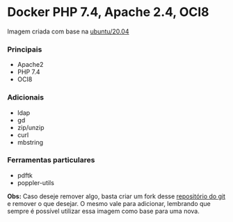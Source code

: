 # Docker PHP 7.4, Apache 2.4, OCI8

Imagem criada com base na [ubuntu/20.04](https://hub.docker.com/layers/ubuntu/library/ubuntu/20.04/images/sha256-b7c73b2022e97700e57e59a470f5b1f46388b9844850fa211431b5efe09885b4?context=explore)


### Principais

- Apache2
- PHP 7.4
- OCI8

### Adicionais

- ldap
- gd
- zip/unzip
- curl
- mbstring

### Ferramentas particulares

- pdftk
- poppler-utils


**Obs:** Caso deseje remover algo, basta criar um fork desse [repositório do git](https://github.com/NicolasAnelli/docker-php74-oci8-apache24) e remover o que desejar. O mesmo vale para adicionar, lembrando que sempre é possível utilizar essa imagem como base para uma nova.  
